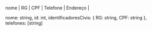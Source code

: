 nome | RG | CPF | Telefone | Endereço | 

nome: string,
id: int,
identificadoresCivis: {
  RG: string,
  CPF: string
},
telefones: [string]
